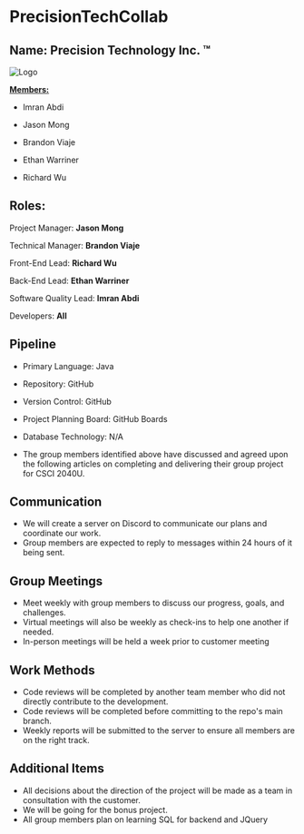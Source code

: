 # PrecisionTechCollab
## Name: Precision Technology Inc. ™

![Logo](https://github.com/brandonviaje/PrecisionTechCollab/blob/5867fd0fe9006781672719e38b504dcba4cdfc80/precisiontech.png)

<u>**Members:**</u>

- Imran Abdi

- Jason Mong

- Brandon Viaje

- Ethan Warriner

- Richard Wu

## Roles:
Project Manager: **Jason Mong**

Technical Manager: **Brandon Viaje**

Front-End Lead: **Richard Wu**

Back-End Lead: **Ethan Warriner**

Software Quality Lead: **Imran Abdi** 

Developers: **All**

## Pipeline
- Primary Language: Java

- Repository: GitHub

- Version Control: GitHub

- Project Planning Board: GitHub Boards

- Database Technology: N/A

- The group members identified above have discussed and agreed upon the following articles on completing and delivering their group project for CSCI 2040U.

## Communication
- We will create a server on Discord to communicate our plans and coordinate our work.
- Group members are expected to reply to messages within 24 hours of it being sent.

## Group Meetings
- Meet weekly with group members to discuss our progress, goals, and challenges.
- Virtual meetings will also be weekly as check-ins to help one another if needed. 
- In-person meetings will be held a week prior to customer meeting


## Work Methods
- Code reviews will be completed by another team member who did not directly contribute to the development.
- Code reviews will be completed before committing to the repo's main branch.
- Weekly reports will be submitted to the server to ensure all members are on the right track. 

## Additional Items
- All decisions about the direction of the project will be made as a team in consultation with the customer.
- We will be going for the bonus project.
- All group members plan on learning SQL for backend and JQuery
